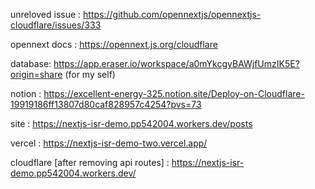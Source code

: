 unreloved issue :  https://github.com/opennextjs/opennextjs-cloudflare/issues/333


opennext docs :  https://opennext.js.org/cloudflare


database: https://app.eraser.io/workspace/a0mYkcgyBAWjfUmzIK5E?origin=share (for my self)


notion :  https://excellent-energy-325.notion.site/Deploy-on-Cloudflare-19919186ff13807d80caf828957c4254?pvs=73

site : https://nextjs-isr-demo.pp542004.workers.dev/posts

vercel : https://nextjs-isr-demo-two.vercel.app/

cloudflare [after removing api routes] : https://nextjs-isr-demo.pp542004.workers.dev/
